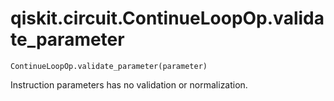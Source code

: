 # qiskit.circuit.ContinueLoopOp.validate\_parameter

`ContinueLoopOp.validate_parameter(parameter)`

Instruction parameters has no validation or normalization.
